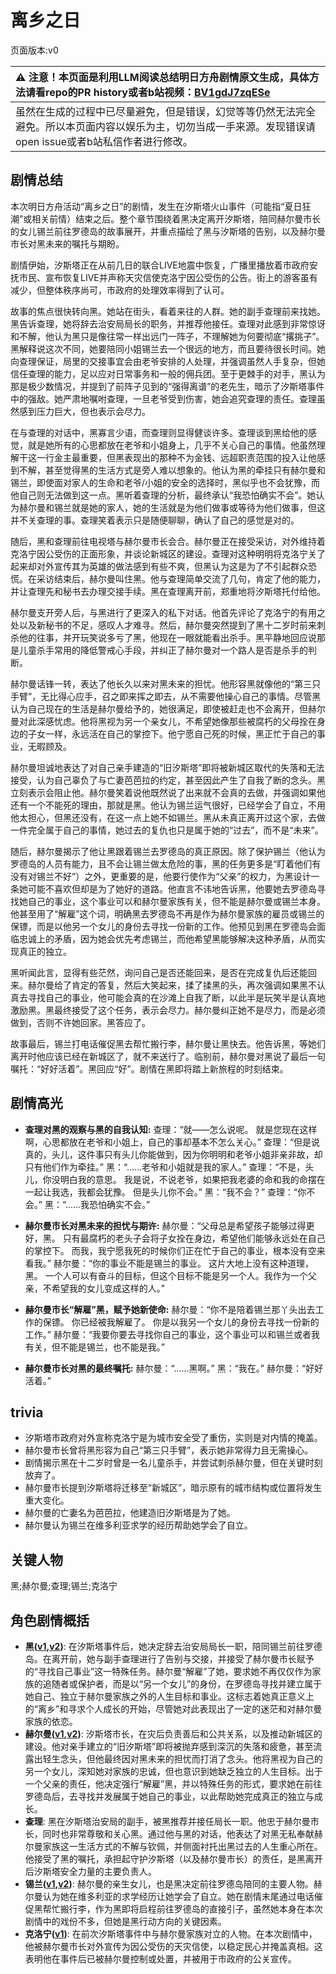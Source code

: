 # 离乡之日
页面版本:v0
 

| :warning: 注意！本页面是利用LLM阅读总结明日方舟剧情原文生成，具体方法请看repo的PR history或者b站视频：[BV1gdJ7zqESe](https://www.bilibili.com/video/BV1gdJ7zqESe/)         |
|:----------------------------|
| 虽然在生成的过程中已尽量避免，但是错误，幻觉等等仍然无法完全避免。所以本页面内容以娱乐为主，切勿当成一手来源。发现错误请open issue或者b站私信作者进行修改。|



## 剧情总结
本次明日方舟活动“离乡之日”的剧情，发生在汐斯塔火山事件（可能指“夏日狂潮”或相关前情）结束之后。整个章节围绕着黑决定离开汐斯塔，陪同赫尔曼市长的女儿锡兰前往罗德岛的故事展开，并重点描绘了黑与汐斯塔的告别，以及赫尔曼市长对黑未来的嘱托与期盼。

剧情伊始，汐斯塔正在从前几日的联合LIVE地震中恢复，广播里播放着市政府安抚市民、宣布恢复LIVE并声称天灾信使克洛宁因公受伤的公告。街上的游客虽有减少，但整体秩序尚可，市政府的处理效率得到了认可。

故事的焦点很快转向黑。她站在街头，看着来往的人群。她的副手查理前来找她。黑告诉查理，她将辞去治安局局长的职务，并推荐他接任。查理对此感到非常惊讶和不解，他认为黑只是像往常一样出远门一阵子，不理解她为何要彻底“撂挑子”。黑解释说这次不同，她要陪同小姐锡兰去一个很远的地方，而且要待很长时间。她向查理保证，局里的交接事宜会由老爷安排的人处理，并强调虽然人手复杂，但她信任查理的能力，足以应对日常事务和一般的佣兵团。至于更棘手的对手，黑认为那是极少数情况，并提到了前阵子见到的“强得离谱”的老先生，暗示了汐斯塔事件中的强敌。她严肃地嘱咐查理，一旦老爷受到伤害，她会追究查理的责任。查理虽然感到压力巨大，但也表示会尽力。

在与查理的对话中，黑寡言少语，而查理则显得健谈许多。查理谈到黑给他的感觉，就是她所有的心思都放在老爷和小姐身上，几乎不关心自己的事情。他虽然理解干这一行金主最重要，但黑表现出的那种不为金钱、远超职责范围的投入让他感到不解，甚至觉得黑的生活方式是旁人难以想象的。他认为黑的牵挂只有赫尔曼和锡兰，即使面对家人的生命和老爷/小姐的安全的选择时，黑似乎也不会犹豫，而他自己则无法做到这一点。黑听着查理的分析，最终承认“我恐怕确实不会”。她认为赫尔曼和锡兰就是她的家人，她的生活就是为他们做事或等待为他们做事，但这并不关查理的事。查理笑着表示只是随便聊聊，确认了自己的感觉是对的。

随后，黑和查理前往电视塔与赫尔曼市长会合。赫尔曼正在接受采访，对外维持着克洛宁因公受伤的正面形象，并谈论新城区的建设。查理对这种明明将克洛宁关了起来却对外宣传其为英雄的做法感到有些不爽，但黑认为这是为了不引起群众恐慌。在采访结束后，赫尔曼叫住黑。他与查理简单交流了几句，肯定了他的能力，并让查理先和秘书去办理交接手续。黑在查理离开前，郑重地将汐斯塔托付给他。

赫尔曼支开旁人后，与黑进行了更深入的私下对话。他首先评论了克洛宁的有用之处以及新秘书的不足，感叹人才难寻。然后，赫尔曼突然提到了黑十二岁时前来刺杀他的往事，并开玩笑说多亏了黑，他现在一眼就能看出杀手。黑平静地回应说那是儿童杀手常用的降低警戒心手段，并纠正了赫尔曼对一个路人是否是杀手的判断。

赫尔曼话锋一转，表达了他长久以来对黑未来的担忧。他形容黑就像他的“第三只手臂”，无比得心应手，召之即来挥之即去，从不需要他操心自己的事情。尽管黑认为自己现在的生活是赫尔曼给予的，她很满足，即使被赶走也不会离开，但赫尔曼对此深感忧虑。他将黑视为另一个亲女儿，不希望她像那些被腐朽的父母拴在身边的子女一样，永远活在自己的掌控下。他宁愿自己死的时候，黑正忙于自己的事业，无暇顾及。

赫尔曼坦诚地表达了对自己亲手建造的“旧汐斯塔”即将被新城区取代的失落和无法接受，认为自己辜负了与亡妻芭芭拉的约定，甚至因此产生了自我了断的念头。黑立刻表示会阻止他。赫尔曼笑着说他既然说了出来就不会真的去做，并强调如果他还有一个不能死的理由，那就是黑。他认为锡兰运气很好，已经学会了自立，不用他太担心，但黑还没有，在这一点上她不如锡兰。黑从未真正离开过这个家，去做一件完全属于自己的事情，她过去的复仇也只是属于她的“过去”，而不是“未来”。

随后，赫尔曼揭示了他让黑跟着锡兰去罗德岛的真正原因。除了保护锡兰（他认为罗德岛的人员有能力，且不会让锡兰做太危险的事，黑的任务更多是“盯着他们有没有对锡兰不好”）之外，更重要的是，他要行使作为“父亲”的权力，为黑设计一条她可能不喜欢但却是为了她好的道路。他直言不讳地告诉黑，他要她去罗德岛寻找她自己的事业，这个事业可以和赫尔曼家族有关，但不能是赫尔曼或锡兰本身。他甚至用了“解雇”这个词，明确黑去罗德岛不再是作为赫尔曼家族的雇员或锡兰的保镖，而是以他另一个女儿的身份去寻找一份新的工作。他预见到黑在罗德岛会面临忠诚上的矛盾，因为她会优先考虑锡兰，而他希望黑能够解决这种矛盾，从而实现真正的独立。

黑听闻此言，显得有些茫然，询问自己是否还能回来，是否在完成复仇后还能回来。赫尔曼给了肯定的答复，然后大笑起来，揉了揉黑的头，再次强调如果黑不认真去寻找自己的事业，他可能会真的在沙滩上自我了断，以此半是玩笑半是认真地激励黑。黑最终接受了这个任务，表示会尽力。赫尔曼纠正她不是尽力，而是必须做到，否则不许她回家。黑答应了。

故事最后，锡兰打电话催促黑去帮忙搬行李，赫尔曼让黑快去。他告诉黑，等她们离开时他应该已经在新城区了，就不来送行了。临别前，赫尔曼对黑说了最后一句嘱托：“好好活着”。黑回应“好”。剧情在黑即将踏上新旅程的时刻结束。
## 剧情高光
- **查理对黑的观察与黑的自我认知:**
查理：“就——怎么说呢。 就是您现在这样啊，心思都放在老爷和小姐上，自己的事却基本不怎么关心。”
查理：“但是说真的，头儿，这件事只有头儿你能做到，因为你明明和老爷小姐非亲非故，却只有他们作为牵挂。”
黑：“......老爷和小姐就是我的家人。”
查理：“不是，头儿，你没明白我的意思。 我是说，不说老爷，如果把我老婆的命和我的命摆在一起让我选，我都会犹豫。 但是头儿你不会。”
黑：“我不会？”
查理：“你不会。”
黑：“......我恐怕确实不会。”

- **赫尔曼市长对黑未来的担忧与期许:**
赫尔曼：“父母总是希望孩子能够过得更好，黑。 只有最腐朽的老头子会将子女拴在身边，希望他们能够永远处在自己的掌控下。 而我，我宁愿我死的时候你们正在忙于自己的事业，根本没有空来看我。”
赫尔曼：“你的事业不能是锡兰的事业。 这片大地上没有这种道理，黑。 一个人可以有奋斗的目标，但这个目标不能是另一个人。我作为一个父亲，不希望我的女儿变成这样的人。”

- **赫尔曼市长“解雇”黑，赋予她新使命:**
赫尔曼：“你不是陪着锡兰那丫头出去工作的保镖。 你已经被我解雇了。 你是以我另一个女儿的身份去寻找一份新的工作。”
赫尔曼：“我要你要去寻找你自己的事业，这个事业可以和锡兰或者我有关，但不能是锡兰，也不能是我。”

- **赫尔曼市长对黑的最终嘱托:**
赫尔曼：“......黑啊。”
黑：“我在。”
赫尔曼：“好好活着。”
## trivia
- 汐斯塔市政府对外宣称克洛宁是为城市安全受了重伤，实则是对内情的掩盖。
- 赫尔曼市长曾将黑形容为自己“第三只手臂”，表示她非常得力且无需操心。
- 剧情揭示黑在十二岁时曾是一名儿童杀手，并尝试刺杀赫尔曼，但在关键时刻放弃了。
- 赫尔曼市长提到汐斯塔将迁移至“新城区”，暗示原有的城市结构或位置将发生重大变化。
- 赫尔曼的亡妻名为芭芭拉，他建造旧汐斯塔是为了她。
- 赫尔曼认为锡兰在维多利亚求学的经历帮助她学会了自立。
## 关键人物
黑;赫尔曼;查理;锡兰;克洛宁
## 角色剧情概括
-   **黑([v1](../chars/char_340_shwaz.md),[v2](../char_v3/char_340_shwaz.md))**: 在汐斯塔事件后，她决定辞去治安局局长一职，陪同锡兰前往罗德岛。在离开前，她与副手查理进行了告别与交接，并接受了赫尔曼市长赋予的“寻找自己事业”这一特殊任务。赫尔曼“解雇”了她，要求她不再仅仅作为家族的追随者或保护者，而是以“另一个女儿”的身份，在罗德岛寻找并建立属于她自己、独立于赫尔曼家族之外的人生目标和事业。这标志着她真正意义上的“离乡”和寻求个人成长的开始，尽管她对此表现出了一定的迷茫和对赫尔曼家族的依恋。
-   **赫尔曼([v1](../chars/extended_char_he_er_man.md),[v2](../char_v3/extended_char_he_er_man.md))**: 汐斯塔市长，在灾后负责善后和公共关系，以及推动新城区的建设。他对亲手建立的“旧汐斯塔”即将被抛弃感到深沉的失落和疲惫，甚至流露出轻生念头，但他最终因对黑未来的担忧而打消了念头。他将黑视为自己的另一个女儿，深知她对家族的忠诚，但也意识到她缺乏独立的人生目标。出于一个父亲的责任，他决定强行“解雇”黑，并以特殊任务的形式，要求她在前往罗德岛后，去寻找并发展属于她自己的事业，以此帮助她完成真正的独立与成长。
-   **查理**: 黑在汐斯塔治安局的副手，被黑推荐并接任局长一职。他忠于赫尔曼市长，同时也非常尊敬和关心黑。通过他与黑的对话，他表达了对黑无私奉献赫尔曼家族这一生活方式的不解与钦佩，并侧面衬托出黑过去的人生重心所在。他接受了黑的嘱托，承担起守护汐斯塔（以及赫尔曼市长）的责任，是黑离开后汐斯塔安全力量的主要负责人。
-   **锡兰([v1](../chars/char_348_ceylon.md),[v2](../char_v3/char_348_ceylon.md))**: 赫尔曼的亲生女儿，也是黑决定前往罗德岛陪同的主要人物。赫尔曼认为她在维多利亚的求学经历让她学会了自立。她在剧情末尾通过电话催促黑帮忙搬行李，作为黑即将启程前往罗德岛的直接引子，虽然她本身在本次剧情中的戏份不多，但她是黑行动方向的关键因素。
-   **克洛宁([v1](../chars/extended_char_ke_luo_ning.md))**: 在前次汐斯塔事件中与赫尔曼家族对立的人物。在本次剧情中，他被赫尔曼市长对外宣传为因公受伤的天灾信使，以稳定民心并掩盖真相。这表明他在事件后已被赫尔曼控制或处置，并被用于市政府的公关宣传。